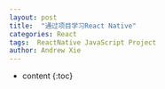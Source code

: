 ```yaml
---
layout: post
title:  "通过项目学习React Native"
categories: React
tags:  ReactNative JavaScript Project
author: Andrew Xie
---
```


* content
{:toc}
<script src="https://gist.github.com/andrewxiechina/d40f9a41bfa80b7b7b9e6c4e22804299.js"></script>
